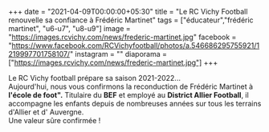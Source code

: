 +++
date = "2021-04-09T00:00:00+05:30"
title = "Le RC Vichy Football renouvelle sa confiance à Frédéric Martinet"
tags = ["éducateur","frédéric martinet", "u6-u7", "u8-u9"]
image = "https://images.rcvichy.com/news/frederic-martinet.jpg"
facebook = "https://www.facebook.com/RCVichyfootball/photos/a.546686295755921/1219997701758107/"
instagram = ""
diaporama = ["https://images.rcvichy.com/news/frederic-martinet.jpg"]
+++

Le RC Vichy football prépare sa saison 2021-2022...  
Aujourd'hui, nous vous confirmons la reconduction de Frédéric Martinet à **l'école de foot".**
Titulaire du **BEF** et employé au **District Allier Football**, il accompagne les enfants depuis de nombreuses années sur tous les terrains d'Allier et d' Auvergne.  
Une valeur sûre confirmée !
